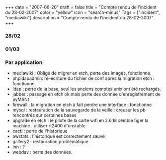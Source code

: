 +++
date = "2007-06-20"
draft = false
title = "Compte rendu de l'incident du 28-02-2007"
color = "yellow"
icon = "search-minus"
Tags = ["incident", "mediawiki"]
description = "Compte rendu de l'incident du 28-02-2007"
+++

### 28/02

### 01/03

### Par application

-   mediawiki : Obligé de migrer en etch, perte des images, fonctionne.
-   phpldapadmin: ré-écriture du fichier de conf après la migration etch
    : fonctionne.
-   ldap : perte de la base, seul les anciens comptes unix ont été
    rechargés.
-   jabber : passage en etch ok mais perte des donnée d'enregistrement
    de pyMSNt
-   firewall : la migration en etch à fait perdre une interface :
    fonctionne
-   mysql : restauration de la sauvegarde de la veille : creuser les pb
    rencontrés sur certaines bases
-   upgrade en etch : le pilote de la carte wifi en 2.6.18 semble figer
    la machine : utiliser rt2400 d'unstable
-   cacti : perte de l'historique
-   awstats : l'historique est correctement sauvé
-   gallery2 : restauration problématique
-   inn : ?
-   webdav : perte des données.

